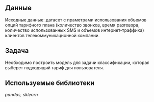 ## Данные

Исходные данные: датасет с праметрами использования объемов опций тарифного плана (количество звонков, время разговора, количество использованных SMS и объемов интернет-траффика) клиентов телекоммуникационной компании.

## Задача

Необходимо построить модель для задачи классификации, которая выберет подходящий тариф для пользователя.
## Используемые библиотеки

*pandas, sklearn*
